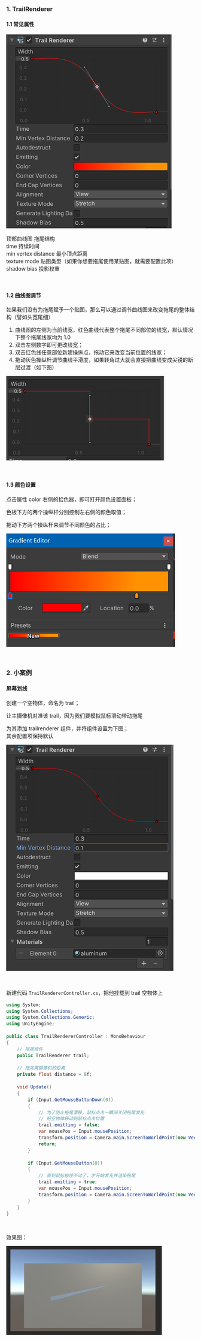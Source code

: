 ### 1. TrailRenderer

#### 1.1 常见属性

![](../imgs/particle/trailrenderer/tr1.png)

顶部曲线图 拖尾结构  
time 持续时间  
min vertex distance 最小顶点距离  
texture mode 贴图类型（如果你想要拖尾使用某贴图，就需要配置此项）  
shadow bias 投影权重

<br>

#### 1.2 曲线图调节

如果我们没有为拖尾赋予一个贴图，那么可以通过调节曲线图来改变拖尾的整体结构（譬如头宽尾细）

1. 曲线图的左侧为当前线宽，红色曲线代表整个拖尾不同部位的线宽，默认情况下整个拖尾线宽均为 1.0
2. 双击左侧数字即可更改线宽；
3. 双击红色线任意部位新建操纵点，拖动它来改变当前位置的线宽；
4. 拖动灰色操纵杆调节曲线平滑度，如果转角过大就会直接把曲线变成尖锐的断层过渡（如下图）

![](../imgs/particle/trailrenderer/tr2.png)

<br>

#### 1.3 颜色设置

点击属性 color 右侧的拾色器，即可打开颜色设置面板；

色板下方的两个操纵杆分别控制左右侧的颜色取值；

拖动下方两个操纵杆来调节不同颜色的占比；

![](../imgs/particle/trailrenderer/tr3.png)

<br>

### 2. 小案例

#### 屏幕划线

创建一个空物体，命名为 trail；

让主摄像机对准该 trail，因为我们要模拟鼠标滑动带动拖尾

为其添加 trailrenderer 组件，并将组件设置为下图；  
其余配置项保持默认

![](../imgs/particle/trailrenderer/tr4.png)

<br>

新建代码 `TrailRendererController.cs`，把他挂载到 trail 空物体上

```cs
using System;
using System.Collections;
using System.Collections.Generic;
using UnityEngine;

public class TrailRendererController : MonoBehaviour
{
    // 拖尾组件
    public TrailRenderer trail;

    // 拖尾离摄像机的距离
    private float distance = 8f;

    void Update()
    {
        if (Input.GetMouseButtonDown(0))
        {
            // 为了防止拖尾漂移，鼠标点击一瞬间关闭拖尾发光
            // 把空物体移动到鼠标点击位置
            trail.emitting = false;
            var mousePos = Input.mousePosition;
            transform.position = Camera.main.ScreenToWorldPoint(new Vector3(mousePos.x, mousePos.y, distance));
            return;
        }

        if (Input.GetMouseButton(0))
        {
            // 直到鼠标按住不动了，才开始发光并渲染拖尾
            trail.emitting = true;
            var mousePos = Input.mousePosition;
            transform.position = Camera.main.ScreenToWorldPoint(new Vector3(mousePos.x, mousePos.y, distance));
        }
    }
}
```

<br>

效果图：

![](../imgs/particle/trailrenderer/tr5.png)
